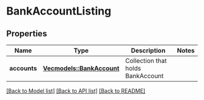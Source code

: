 # BankAccountListing

## Properties

Name | Type | Description | Notes
------------ | ------------- | ------------- | -------------
**accounts** | [**Vec<models::BankAccount>**](BankAccount.md) | Collection that holds BankAccount  | 

[[Back to Model list]](../README.md#documentation-for-models) [[Back to API list]](../README.md#documentation-for-api-endpoints) [[Back to README]](../README.md)


